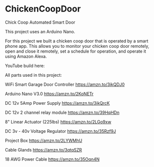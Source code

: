 # ChickenCoopDoor
Chick Coop Automated Smart Door

This project uses an Arduino Nano.

For this project we built a chicken coop door that is operated by a smart phone app. 
This allows you to monitor your chicken coop door remotely, open and close it remotely, set a schedule for operation, and operate it using Amazon Alexa.

YouTube build here:


All parts used in this project:

WiFi Smart Garage Door Controller
https://amzn.to/3ikQDJ0

Arduino Nano V3.0 
https://amzn.to/2KoNETr

DC 12v 5Amp Power Supply
https://amzn.to/3ikQrcK

DC 12v 2 channel relay module
https://amzn.to/39HqHDn

8" Linear Actuator (225lbs)
https://amzn.to/2LGo9xw

DC 3v - 40v Voltage Regulator
https://amzn.to/35Rzf9J

Project Box
https://amzn.to/2LYWMhU

Cable Glands
https://amzn.to/3qtqSZR

18 AWG Power Cable
https://amzn.to/35Oqn4N
